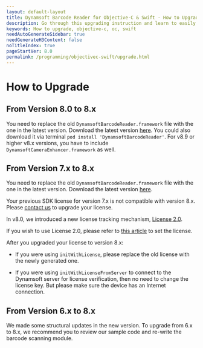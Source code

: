 ```yaml
---
layout: default-layout
title: Dynamsoft Barcode Reader for Objective-C & Swift - How to Upgrade
description: Go through this upgrading instruction and learn to easily upgrade your Dynamsoft Barcode Reader SDK from 8.0 & 7.x to 8.x for Objective-C & Swift.
keywords: How to upgrade, objective-c, oc, swift
needAutoGenerateSidebar: true
needGenerateH3Content: false
noTitleIndex: true
pageStartVer: 8.0
permalink: /programming/objectivec-swift/upgrade.html
---
```


# How to Upgrade

## From Version 8.0 to 8.x

You need to replace the old `DynamsoftBarcodeReader.framework` file with the one in the latest version. Download the latest version [here](https://www.dynamsoft.com/Downloads/Dynamic-Barcode-Reader-Download.aspx). You could also download it via terminal `pod install 'DynamsoftBarcodeReader'`. For v8.9 or higher v8.x versions, you have to include `DynamsoftCameraEnhancer.framework` as well.

## From Version 7.x to 8.x

You need to replace the old `DynamsoftBarcodeReader.framework` file with the one in the latest version. Download the latest version [here](https://www.dynamsoft.com/Downloads/Dynamic-Barcode-Reader-Download.aspx).

Your previous SDK license for version 7.x is not compatible with version 8.x. Please [contact us](https://www.dynamsoft.com/Company/Contact.aspx) to upgrade your license.

In v8.0, we introduced a new license tracking mechanism, <a href="https://www.dynamsoft.com/license-tracking/docs/about/index.html" target="_blank">License 2.0</a>.

If you wish to use License 2.0, please refer to [this article](../../license-activation/set-full-license.md) to set the license.

After you upgraded your license to version 8.x:

- If you were using `initWithLicense`, please replace the old license with the newly generated one.

- If you were using `initWithLicenseFromServer` to connect to the Dynamsoft server for license verification, then no need to change the license key. But please make sure the device has an Internet connection.

## From Version 6.x to 8.x

We made some structural updates in the new version. To upgrade from 6.x to 8.x, we recommend you to review our sample code and re-write the barcode scanning module.
